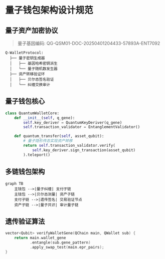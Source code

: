 # 量子钱包架构设计规范

## 量子资产加密协议

> 量子基因编码: QG-QSM01-DOC-20250401204433-57893A-ENT7092

```quantum
Q-WalletProtocol:
  ├── 量子密钥生成器
  │   ├── 基因哈希密钥派生
  │   └── 量子随机数发生器
  ├── 资产转移验证环
  │   ├── 贝尔态签名验证
  │   └── 纠缠交换审计
```

## 量子钱包核心
```python
class QuantumWalletCore:
    def __init__(self, q_gene):
        self.key_deriver = QuantumKeyDeriver(q_gene)
        self.transaction_validator = EntanglementValidator()

    def quantum_transfer(self, asset_qubit):
        # 量子隐形传态实现资产转移
        return self.transaction_validator.verify(
            self.key_deriver.sign_transaction(asset_qubit)
        ).teleport()
```

## 多链钱包架构
```mermaid
graph TB
    主钱包 -->|量子纠缠| 支付子链
    主钱包 -->|贝尔态测量| 资产子链
    支付子链 -->|遗传签名| 交易验证节点
    资产子链 -->|量子共识| 审计量子链
```

## 遗传验证算法
```cpp
vector<Qubit> verifyWalletGene(QChain main, QWallet sub) {
    return main.wallet_gene
           .entangle(sub.gene_pattern)
           .apply_swap_test(main.epr_pairs);
}
```